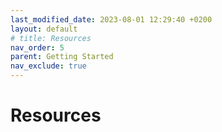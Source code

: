 ```yaml
---
last_modified_date: 2023-08-01 12:29:40 +0200
layout: default
# title: Resources
nav_order: 5
parent: Getting Started
nav_exclude: true
---
```


# Resources
